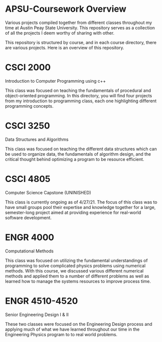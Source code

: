 # APSU-Coursework Overview
Various projects compiled together from different classes throughout my time at Austin Peay State University. This repository serves as a collection of all the projects I deem worthy of sharing with other.

This repository is structured by course, and in each course directory, there are various projects. Here is an overview of this repository.

# CSCI 2000
Introduction to Computer Programming using c++

This class was focused on teaching the fundamentals of procedural and object-oriented programming. In this directory, you will find four projects from my introduction to programming class, each one highlighting different programming concepts. 


# CSCI 3250
Data Structures and Algorithms

This class was focused on teaching the different data structures which can be used to organize data, the fundamentals of algorithm design, and the critical thought behind optimizing a program to be resource efficient.


# CSCI 4805
Computer Science Capstone (UNINISHED)

This class is currently ongoing as of 4/27/21. The focus of this class was to have small groups pool their expertise and knowledge together for a large, semester-long project aimed at providing experience for real-world software development.


# ENGR 4000
Computational Methods

This class was focused on utilizing the fundamental understandings of programming to solve complicated physics problems using numerical methods. With this course, we discussed various different numerical methods and applied them to a number of different problems as well as learned how to manage the systems resources to improve process time.


# ENGR 4510-4520
Senior Engineering Design I & II

These two classes were focused on the Engineering Design process and applying much of what we have learned throughout our time in the Engineering Physics program to to real world problems. 



